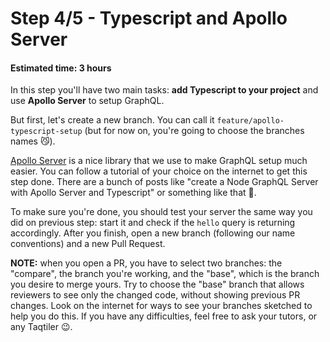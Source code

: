 # Step 4/5 - Typescript and Apollo Server
#### Estimated time: 3 hours

In this step you'll have two main tasks: **add Typescript to your project** and use **Apollo Server** to setup GraphQL. 

But first, let's create a new branch. You can call it `feature/apollo-typescript-setup` (but for now on, you're going to choose the branches names 😼).

[Apollo Server](https://www.apollographql.com/docs/apollo-server/) is a nice library that we use to make GraphQL setup much easier. You can follow a tutorial of your choice on the internet to get this step done. There are a bunch of posts like "create a Node GraphQL Server with Apollo Server and Typescript" or something like that 📝.

To make sure you're done, you should test your server the same way you did on previous step: start it and check if the `hello` query is returning accordingly. After you finish, open a new branch (following our name conventions) and a new Pull Request.

**NOTE:** when you open a PR, you have to select two branches: the "compare", the branch you're working, and the "base", which is the branch you desire to merge yours. Try to choose the "base" branch that allows reviewers to see only the changed code, without showing previous PR changes. Look on the internet for ways to see your branches sketched to help you do this. If you have any difficulties, feel free to ask your tutors, or any Taqtiler 😉.

